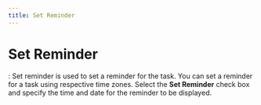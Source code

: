 ```yaml
---
title: Set Reminder
---
```


# Set Reminder
: Set reminder is used to set a reminder for the task. You can set a reminder for a task using respective time zones. Select the **Set Reminder** check box and specify the time and date for the reminder to be displayed.
